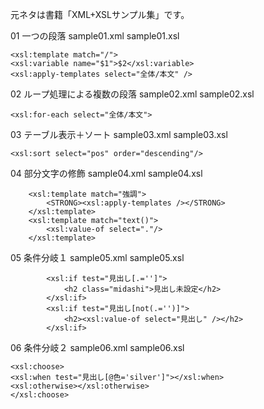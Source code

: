 元ネタは書籍「XML+XSLサンプル集」です。

01 一つの段落
sample01.xml sample01.xsl
```
<xsl:template match="/">
<xsl:variable name="$1">$2</xsl:variable>
<xsl:apply-templates select="全体/本文" />
```

02 ループ処理による複数の段落
sample02.xml sample02.xsl
```
<xsl:for-each select="全体/本文">
```

03 テーブル表示＋ソート
sample03.xml sample03.xsl
```
<xsl:sort select="pos" order="descending"/>
```

04 部分文字の修飾
sample04.xml sample04.xsl
```
	<xsl:template match="強調">
		<STRONG><xsl:apply-templates /></STRONG>
	</xsl:template>
	<xsl:template match="text()">
		<xsl:value-of select="."/>
	</xsl:template>
```

05 条件分岐１
sample05.xml sample05.xsl
```
		<xsl:if test="見出し[.='']">
			<h2 class="midashi">見出し未設定</h2>
		</xsl:if>
		<xsl:if test="見出し[not(.='')]">
			<h2><xsl:value-of select="見出し" /></h2>
		</xsl:if>
```

06 条件分岐２
sample06.xml sample06.xsl
```
<xsl:choose>
<xsl:when test="見出し[@色='silver']"></xsl:when>
<xsl:otherwise></xsl:otherwise>
</xsl:choose>
```
